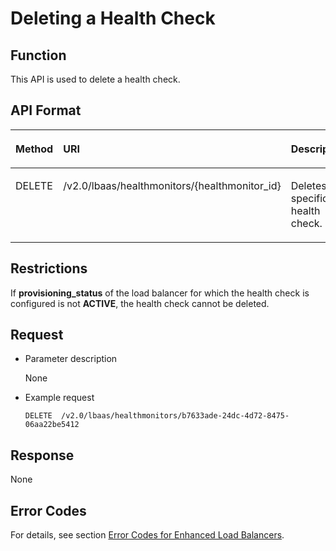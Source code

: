 # Deleting a Health Check<a name="EN-US_TOPIC_0096561565"></a>

## Function<a name="en-us_topic_0049139667_section61062380"></a>

This API is used to delete a health check.

## API Format<a name="en-us_topic_0049139667_section12690509"></a>

<a name="en-us_topic_0049139667_table4236262113420"></a><table><thead align="left"><tr id="en-us_topic_0049139667_row6603281513420"><th class="cellrowborder" valign="top" width="14.719999999999999%" id="mcps1.1.4.1.1"><p id="en-us_topic_0049139667_p422569313426"><a name="en-us_topic_0049139667_p422569313426"></a><a name="en-us_topic_0049139667_p422569313426"></a><strong id="b842352706172312"><a name="b842352706172312"></a><a name="b842352706172312"></a>Method</strong></p>
</th>
<th class="cellrowborder" valign="top" width="55.88999999999999%" id="mcps1.1.4.1.2"><p id="en-us_topic_0049139667_p673686813426"><a name="en-us_topic_0049139667_p673686813426"></a><a name="en-us_topic_0049139667_p673686813426"></a>URI</p>
</th>
<th class="cellrowborder" valign="top" width="29.39%" id="mcps1.1.4.1.3"><p id="en-us_topic_0049139667_p881546413426"><a name="en-us_topic_0049139667_p881546413426"></a><a name="en-us_topic_0049139667_p881546413426"></a><strong id="b842352706192251"><a name="b842352706192251"></a><a name="b842352706192251"></a>Description</strong></p>
</th>
</tr>
</thead>
<tbody><tr id="en-us_topic_0049139667_row989978013420"><td class="cellrowborder" valign="top" width="14.719999999999999%" headers="mcps1.1.4.1.1 "><p id="en-us_topic_0049139667_p5753069313426"><a name="en-us_topic_0049139667_p5753069313426"></a><a name="en-us_topic_0049139667_p5753069313426"></a>DELETE</p>
</td>
<td class="cellrowborder" valign="top" width="55.88999999999999%" headers="mcps1.1.4.1.2 "><p id="en-us_topic_0049139667_p2947454213426"><a name="en-us_topic_0049139667_p2947454213426"></a><a name="en-us_topic_0049139667_p2947454213426"></a>/v2.0/lbaas/healthmonitors/{healthmonitor_id}</p>
</td>
<td class="cellrowborder" valign="top" width="29.39%" headers="mcps1.1.4.1.3 "><p id="en-us_topic_0049139667_p3862770013426"><a name="en-us_topic_0049139667_p3862770013426"></a><a name="en-us_topic_0049139667_p3862770013426"></a>Deletes a specific health check.</p>
</td>
</tr>
</tbody>
</table>

## Restrictions<a name="en-us_topic_0049139667_section47105724"></a>

If  **provisioning\_status** of the load balancer for which the health check is configured is not **ACTIVE**, the health check cannot be deleted.

## Request<a name="en-us_topic_0049139667_section47443737"></a>

-   Parameter description

    None

-   Example request

    ```
    DELETE  /v2.0/lbaas/healthmonitors/b7633ade-24dc-4d72-8475-06aa22be5412
    ```


## Response<a name="en-us_topic_0049139667_section24340454"></a>

None

## Error Codes<a name="en-us_topic_0049139655_section64643717"></a>

For details, see section  [Error Codes for Enhanced Load Balancers](error-codes-for-enhanced-load-balancers.md).

